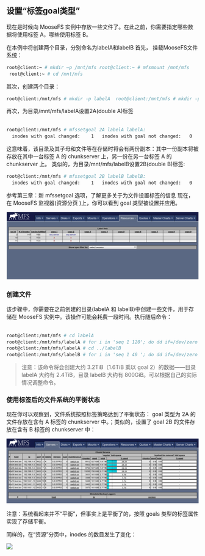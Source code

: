 ## 设置“标签goal类型” 

现在是时候向 MooseFS 实例中存放一些文件了。在此之前，你需要指定哪些数据将使用标签 A，哪些使用标签 B。 
 
在本例中将创建两个目录，分别命名为labelA和labelB 首先， 挂载MooseFS文件系统： 

```bash
root@client:~ # mkdir –p /mnt/mfs root@client:~ # mfsmount /mnt/mfs 
 root@client:~ # cd /mnt/mfs 
```

 
其次，创建两个目录： 

```bash
root@client:/mnt/mfs # mkdir -p labelA  root@client:/mnt/mfs # mkdir -p labelB 

```

再次，为目录/mnt/mfs/labelA设置2A(double A)标签 

```bash

root@client:/mnt/mfs # mfssetgoal 2A labelA labelA: 
  inodes with goal changed:    1   inodes with goal not changed:   0   inodes with goal not changed:   0 
```

这意味着，该目录及其子母和文件等在存储时将会有两份副本：其中一份副本将被存放在其中一台标签 A 的 chunkserver 上，另一份在另一台标签 A 的 chunkserver 上。 
 类似的，为目录/mnt/mfs/labelB设置2B(double B)标签: 

```bash
root@client:/mnt/mfs # mfssetgoal 2B labelB labelB: 
  inodes with goal changed:    1   inodes with goal not changed:   0   inodes with goal not changed:   0 
```

参考第三章：新 mfssetgoal 选项，了解更多关于为文件设置标签的信息 现在，在 MooseFS 监视器(资源分页 )上，你可以看到 goal 类型被设置并应用。 

![](../images/ch02/se04-01.png)


### 创建文件 

该步骤中，你需要在之前创建的目录(labelA 和 labelB)中创建一些文件，用于存储在 MooseFS 实例中。该操作可能会耗费一段时间。执行随后命令： 

```bash

root@client:/mnt/mfs # cd labelA 
root@client:/mnt/mfs/labelA # for i in 'seq 1 120'; do dd if=/dev/zero of=dd10G_$i.bin bs=1M count=10240; done  
root@client:/mnt/mfs/labelA # cd ../labelB 
root@client:/mnt/mfs/labelB # for i in 'seq 1 40 '; do dd if=/dev/zero of=dd10G_$i.bin bs=1M count=10240; done 

```

> 注意：该命令将会创建大约 3.2TiB（1.6TiB 乘以 goal 2）的数据——目录 labelA 大约有 2.4TiB，目录 labelB 大约有 800GiB。可以根据自己的实际情况调整命令。 
 
### 使用标签后的文件系统的平衡状态 

现在你可以观察到，文件系统按照标签策略达到了平衡状态： goal 类型为 2A 的文件存放在含有 A 标签的 chunkserver 中。；类似的，设置了 goal 2B 的文件存放在含有 B 标签的 chunkserver 中： 
 
![](../images/ch02/se04-02.png)
 
注意：系统看起来并不“平衡”，但事实上是平衡了的，按照 goals 类型的标签属性实现了存储平衡。 
 
同样的，在“资源”分页中，inodes 的数目发生了变化： 
  
![](../images/ch02/se04-03.png)

